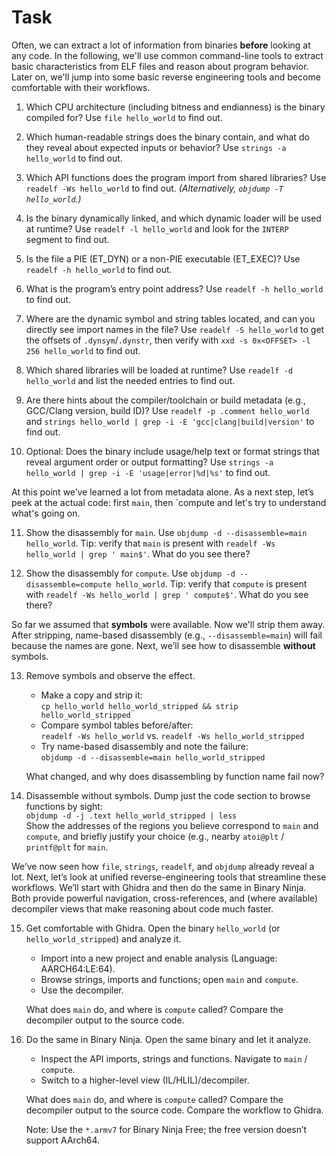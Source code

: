 # Task

Often, we can extract a lot of information from binaries **before** looking at any code. In the following, we'll use common command-line tools to extract basic characteristics from ELF files and reason about program behavior. Later on, we'll jump into some basic reverse engineering tools and become comfortable with their workflows.

1. Which CPU architecture (including bitness and endianness) is the binary compiled for? Use `file hello_world` to find out.

2. Which human-readable strings does the binary contain, and what do they reveal about expected inputs or behavior? Use `strings -a hello_world` to find out.

3. Which API functions does the program import from shared libraries? Use `readelf -Ws hello_world` to find out. *(Alternatively, `objdump -T hello_world`.)*

4. Is the binary dynamically linked, and which dynamic loader will be used at runtime? Use `readelf -l hello_world` and look for the `INTERP` segment to find out.

5. Is the file a PIE (ET_DYN) or a non-PIE executable (ET_EXEC)? Use `readelf -h hello_world` to find out.

6. What is the program’s entry point address? Use `readelf -h hello_world` to find out.

7. Where are the dynamic symbol and string tables located, and can you directly see import names in the file? Use `readelf -S hello_world` to get the offsets of `.dynsym`/`.dynstr`, then verify with `xxd -s 0x<OFFSET> -l 256 hello_world` to find out.

8. Which shared libraries will be loaded at runtime? Use `readelf -d hello_world` and list the needed entries to find out.

9. Are there hints about the compiler/toolchain or build metadata (e.g., GCC/Clang version, build ID)? Use `readelf -p .comment hello_world` and `strings hello_world | grep -i -E 'gcc|clang|build|version'` to find out.

10. Optional: Does the binary include usage/help text or format strings that reveal argument order or output formatting? Use `strings -a hello_world | grep -i -E 'usage|error|%d|%s'` to find out.

At this point we’ve learned a lot from metadata alone. As a next step, let’s peek at the actual code: first `main`, then `compute and let's try to understand what's going on.

11. Show the disassembly for `main`. Use `objdump -d --disassemble=main hello_world`. Tip: verify that `main` is present with `readelf -Ws hello_world | grep ' main$'`. What do you see there?

12. Show the disassembly for `compute`. Use `objdump -d --disassemble=compute hello_world`. Tip: verify that `compute` is present with `readelf -Ws hello_world | grep ' compute$'`. What do you see there?

So far we assumed that **symbols** were available. Now we'll strip them away. After stripping, name-based disassembly (e.g., `--disassemble=main`) will fail because the names are gone. Next, we’ll see how to disassemble **without** symbols.

13. Remove symbols and observe the effect.  
    - Make a copy and strip it:  
      `cp hello_world hello_world_stripped && strip hello_world_stripped`  
    - Compare symbol tables before/after:  
      `readelf -Ws hello_world` vs. `readelf -Ws hello_world_stripped`  
    - Try name-based disassembly and note the failure:  
      `objdump -d --disassemble=main hello_world_stripped`  
    
    What changed, and why does disassembling by function name fail now?

14. Disassemble without symbols. Dump just the code section to browse functions by sight:  
      `objdump -d -j .text hello_world_stripped | less`  
      Show the addresses of the regions you believe correspond to `main` and `compute`, and briefly justify your choice (e.g., nearby `atoi@plt` / `printf@plt` for `main`.

We’ve now seen how `file`, `strings`, `readelf`, and `objdump` already reveal a lot. Next, let’s look at unified reverse-engineering tools that streamline these workflows. We’ll start with Ghidra and then do the same in Binary Ninja. Both provide powerful navigation, cross-references, and (where available) decompiler views that make reasoning about code much faster.


15. Get comfortable with Ghidra. Open the binary `hello_world` (or `hello_world_stripped`) and analyze it.
    - Import into a new project and enable analysis (Language: AARCH64:LE:64).
    - Browse strings, imports and functions; open `main` and `compute`.
    - Use the decompiler.
  
    What does `main` do, and where is `compute` called? Compare the decompiler output to the source code.

16. Do the same in Binary Ninja. Open the same binary and let it analyze.
    - Inspect the API imports, strings and functions. Navigate to `main` / `compute`.
    - Switch to a higher-level view (IL/HLIL)/decompiler.
  
    What does `main` do, and where is `compute` called? Compare the decompiler output to the source code. Compare the workflow to Ghidra.

    Note: Use the `*.armv7` for Binary Ninja Free; the free version doesn’t support AArch64.